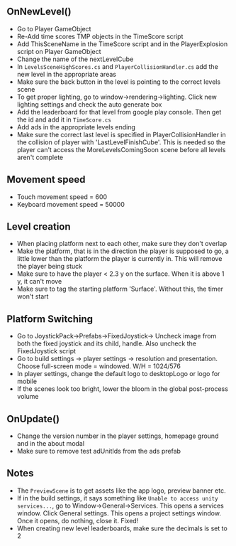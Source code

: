 ## OnNewLevel()
- Go to Player GameObject
- Re-Add time scores TMP objects in the TimeScore script
- Add ThisSceneName in the TimeScore script and in the PlayerExplosion script on Player GameObject
- Change the name of the nextLevelCube
- In `LevelsSceneHighScores.cs` and `PlayerCollisionHandler.cs` add the new level in the appropriate areas
- Make sure the back button in the level is pointing to the correct levels scene
- To get proper lighting, go to window->rendering->lighting. Click new lighting settings and check the auto generate box
- Add the leaderboard for that level from google play console. Then get the id and add it in `TimeScore.cs`
- Add ads in the appropriate levels ending
- Make sure the correct last level is specified in PlayerCollisionHandler in the collision of player with 'LastLevelFinishCube'. This is needed so the player can't access the MoreLevelsComingSoon scene before all levels aren't complete 

## Movement speed
- Touch movement speed = 600
- Keyboard movement speed = 50000

## Level creation
- When placing platform next to each other, make sure they don't overlap
- Make the platform, that is in the direction the player is supposed to go, a little lower than the platform the player is currently in. This will remove the player being stuck
- Make sure to have the player < 2.3 y on the surface. When it is above 1 y, it can't move 
- Make sure to tag the starting platform 'Surface'. Without this, the timer won't start

## Platform Switching
- Go to JoystickPack->Prefabs->FixedJoystick-> Uncheck image from both the fixed joystick and its child, handle. Also uncheck the FixedJoystick script
- Go to build settings -> player settings -> resolution and presentation. Choose full-screen mode = windowed. W/H = 1024/576
- In player settings, change the default logo to desktopLogo or logo for mobile
- If the scenes look too bright, lower the bloom in the global post-process volume

## OnUpdate()
- Change the version number in the player settings, homepage ground and in the about modal
- Make sure to remove test adUnitIds from the ads prefab

## Notes
- The `PreviewScene` is to get assets like the app logo, preview banner etc.
- If in the build settings, it says something like `Unable to access unity services...`, go to Window->General->Services. This opens a services window. Click General settings. This opens a project settings window. Once it opens, do nothing, close it. Fixed!
- When creating new level leaderboards, make sure the decimals is set to 2
